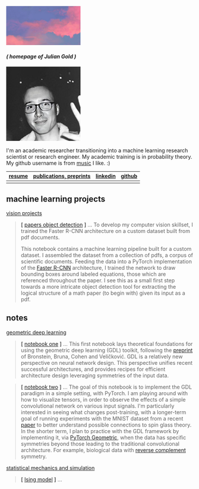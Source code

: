 <img src="gold_a_sky.jpg" alt="" width="200"/>

#### _( homepage of Julian Gold )_

<img src="gold_head.jpg" alt="" width="200"/>

I'm an academic researcher transitioning into a machine learning research scientist or research engineer. My academic training is in probability theory. My github username is from [music](https://en.wikipedia.org/wiki/Hounds_of_Love) I like. :)

| [resume](https://the-ninth-wave.github.io/gold_resume.pdf)  | [publications, preprints](https://the-ninth-wave.github.io/papers/) | [linkedin](https://www.linkedin.com/in/julian-gold) | [github](https://github.com/the-ninth-wave) |
|---|---|---|---|
| |  |  |  |

## machine learning projects


[vision projects](https://the-ninth-wave.github.io/vision-projects) 

> __[__ [papers object detection](https://the-ninth-wave.github.io/vision-projects/jupyter/2021/10/21/math-papers-v17.html) __]__ ...  To develop my computer vision skillset, I trained the Faster R-CNN architecture on a custom dataset built from pdf documents.
> 
>   This notebook contains a machine learning pipeline built for a custom dataset. I assembled the dataset from a collection of pdfs, a corpus of scientific documents. Feeding the data into a PyTorch implementation of the [Faster R-CNN](https://towardsdatascience.com/faster-rcnn-object-detection-f865e5ed7fc4) architecture, I trained the network to draw bounding boxes around labeled equations, those which are referenced throughout the paper. I see this as a small first step towards a more intricate object detection tool for extracting the logical structure of a math paper (to begin with) given its input as a pdf.

## notes

[geometric deep learning](https://the-ninth-wave.github.io/geometric-deep-learning)

> __[__ [notebook one](https://the-ninth-wave.github.io/geometric-deep-learning/jupyter/2021/10/21/GDL1.html) __]__ ... This first notebook lays theoretical foundations for using the geometric deep learning (GDL) toolkit, following the [preprint](https://arxiv.org/abs/2104.13478) of Bronstein, Bruna, Cohen and Veličković. GDL is a relatively new perspective on neural network design. This perspective unifies recent successful architectures, and provides recipes for efficient architecture design leveraging symmetries of the input data. 

> __[__ [notebook two](https://the-ninth-wave.github.io/geometric-deep-learning/jupyter/2021/10/24/GDL2.html) __]__ ... The goal of this notebook is to implement the GDL paradigm in a simple setting, with PyTorch. I am playing around with how to visualize tensors, in order to observe the effects of a simple convolutional network on various input signals. I'm particularly interested in seeing what changes post-training, with a longer-term goal of running experiments with the MNIST dataset from a recent [paper](https://arxiv.org/abs/1803.06442) to better understand possible connections to spin glass theory. In the shorter term, I plan to practice with the GDL framework by implementing it, via [PyTorch Geometric](https://pytorch-geometric.readthedocs.io/en/latest/), when the data has specific symmetries beyond those leading to the traditional convolutional architecture. For example, biological data with [reverse complement](http://www.bioinformatics.org/sms/rev_comp.html) symmetry.

[statistical mechanics and simulation](https://the-ninth-wave.github.io/stat-mech)

> __[__ [Ising model](https://the-ninth-wave.github.io/stat-mech/jupyter/2021/12/16/simulation.html) __]__ ... 
